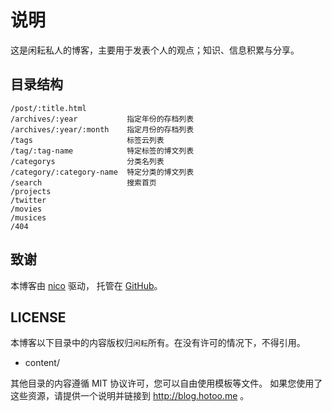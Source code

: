 
# 说明

这是闲耘私人的博客，主要用于发表个人的观点；知识、信息积累与分享。

## 目录结构

```
/post/:title.html
/archives/:year           指定年份的存档列表
/archives/:year/:month    指定月份的存档列表
/tags                     标签云列表
/tag/:tag-name            特定标签的博文列表
/categorys                分类名列表
/category/:category-name  特定分类的博文列表
/search                   搜索首页
/projects
/twitter
/movies
/musices
/404
```

## 致谢

本博客由 [nico](https://github.com/lepture/nico) 驱动，
托管在 [GitHub](https://github.com)。

## LICENSE

本博客以下目录中的内容版权归`闲耘`所有。在没有许可的情况下，不得引用。

* content/

其他目录的内容遵循 MIT 协议许可，您可以自由使用模板等文件。
如果您使用了这些资源，请提供一个说明并链接到 http://blog.hotoo.me 。
